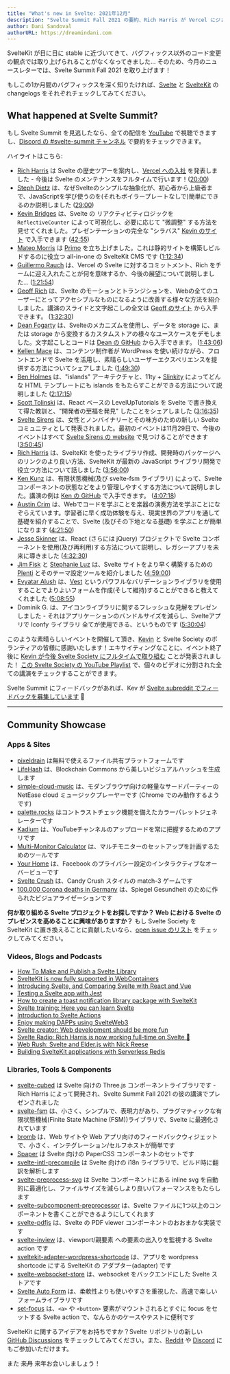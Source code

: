 ```yaml
---
title: "What's new in Svelte: 2021年12月"
description: "Svelte Summit Fall 2021 の要約、Rich Harris が Vercel にジョイン、Kevin は Svelte Society でフルタイムに"
author: Dani Sandoval
authorURL: https://dreamindani.com
---
```


SvelteKit が日に日に stable に近づいてきて、バグフィックス以外のコード変更の観点では取り上げられることがなくなってきました… そのため、今月のニュースレターでは、Svelte Summit Fall 2021 を取り上げます！

もしこの1か月間のバグフィックスを深く知りたければ、[Svelte](https://github.com/sveltejs/svelte/blob/master/CHANGELOG.md) と [SvelteKit](https://github.com/sveltejs/kit/blob/master/packages/kit/CHANGELOG.md) の changelogs をそれぞれチェックしてみてください。

## What happened at Svelte Summit?

もし Svelte Summit を見逃したなら、全ての配信を [YouTube](https://www.youtube.com/watch?v=1Df-9EKvZr0) で視聴できますし、[Discord の #svelte-summit チャンネル](https://discord.gg/YmHcdnhu) で要約をチェックできます。

ハイライトはこちら:

- [Rich Harris](https://twitter.com/rich_harris) は Svelte の歴史ツアーを案内し、[Vercel への入社](https://vercel.com/blog/vercel-welcomes-rich-harris-creator-of-svelte) を発表しました - 今後は Svelte のメンテナンスをフルタイムで行います！([20:00](https://www.youtube.com/watch?v=1Df-9EKvZr0&t=1200s))
- [Steph Dietz](https://twitter.com/steph_dietz_) は、なぜSvelteのシンプルな抽象化が、初心者から上級者まで、JavaScriptを学び使うのを(それもボイラープレートなしで)簡単にできるのか説明しました ([29:00](https://www.youtube.com/watch?v=1Df-9EKvZr0&t=1740s))
- [Kevin Bridges](https://twitter.com/kevinast) は、Svelte の リアクティビティロジックを `ReflectiveCounter` によって可視化し、必要に応じて "微調整" する方法を見せてくれました。プレゼンテーションの完全な "シラバス" [Kevin のサイト](https://wiibridges.com/presentations/ResponsiveSvelte/) で入手できます ([42:55](https://www.youtube.com/watch?v=1Df-9EKvZr0&t=2575s))
- [Mateo Morris](https://twitter.com/_mateomorris) は [Primo](https://primo.af/) を立ち上げました。これは静的サイトを構築しビルドするのに役立つ all-in-one の SvelteKit CMS です ([1:12:34](https://www.youtube.com/watch?v=1Df-9EKvZr0&t=4354s))
- [Guillermo Rauch](https://vercel.com/about/rauchg) は、Vercel の Svelte に対するコミットメント、Rich をチームに迎え入れたことが何を意味するか、今後の展望について説明しました… ([1:21:54](https://www.youtube.com/watch?v=1Df-9EKvZr0&t=4914s))
- [Geoff Rich](https://twitter.com/geoffrich_) は、Svelte のモーションとトランジションを、Webの全てのユーザーにとってアクセシブルなものになるように改善する様々な方法を紹介しました。講演のスライドと文字起こしの全文は [Geoff のサイト](https://geoffrich.net/posts/svelte-summit-2021/) から入手できます。 ([1:32:30](https://www.youtube.com/watch?v=1Df-9EKvZr0&t=5550s))
- [Dean Fogarty](https://df.id.au/) は、Svelteのメカニズムを使用し、データを storage に、または storage から変換するカスタムストアの様々なユースケースをデモしました。文字起こしとコードは [Dean の GitHub](https://github.com/angrytongan/svelte-summit-2021) から入手できます。 ([1:43:06](https://www.youtube.com/watch?v=1Df-9EKvZr0&t=6186s))
- [Kellen Mace](https://twitter.com/kellenmace) は、コンテンツ制作者が WordPress を使い続けながら、フロントエンドで Svelte を活用し、素晴らしいユーザーエクスペリエンスを提供する方法についてシェアしました ([1:49:30](https://www.youtube.com/watch?v=1Df-9EKvZr0&t=6570ss))
- [Ben Holmes](https://twitter.com/bholmesdev) は、"islands" アーキテクチャと、11ty + [Slinkity](https://slinkity.dev/) によってどんな HTML テンプレートにも islands をもたらすことができる方法について説明しました ([2:17:15](https://www.youtube.com/watch?v=1Df-9EKvZr0&t=8235s))
- [Scott Tolinski](https://twitter.com/stolinski) は、React ベースの LevelUpTutorials を Svelte で書き換えて得た教訓と、"開発者の至福を発見" したことをシェアしました ([3:16:35](https://www.youtube.com/watch?v=1Df-9EKvZr0&t=11795s))
- [Svelte Sirens](https://sveltesirens.dev) は、女性とノンバイナリーとその味方のための新しい Svelte コミュニティとして発表されました。最初のイベントは11月29日で、今後のイベントはすべて [Svelte Sirens の website](https://sveltesirens.dev/events) で見つけることができます ([3:50:45](https://www.youtube.com/watch?v=1Df-9EKvZr0&t=13845s))
- [Rich Harris](https://twitter.com/rich_harris) は、SvelteKit を使ったライブラリ作成、開発時のパッケージへのリンクのより良い方法、SvelteKit が最新の JavaScript ライブラリ開発で役立つ方法について話しました ([3:56:00](https://www.youtube.com/watch?v=1Df-9EKvZr0&t=14160s))
- [Ken Kunz](https://twitter.com/kennethkunz) は、有限状態機械(及び svelte-fsm ライブラリ) によって、Svelte コンポーネントの状態などをより管理しやすくする方法について説明しました。講演の例は [Ken の GitHub](https://github.com/kenkunz/svelte-fsm/wiki/Examples) で入手できます。 ([4:07:18](https://www.youtube.com/watch?v=1Df-9EKvZr0&t=14838s))
- [Austin Crim](https://twitter.com/crim_codes) は、Webでコードを学ぶことを楽器の演奏方法を学ぶことになぞらえています。学習者に早く成功体験を与え、現実世界のアプリを通して基礎を紹介することで、Svelte (及びその下地となる基礎) を学ぶことが簡単になります ([4:21:50](https://www.youtube.com/watch?v=1Df-9EKvZr0&t=15710s))
- [Jesse Skinner](https://twitter.com/JesseSkinner) は、React (さらには jQuery) プロジェクトで Svelte コンポーネントを使用(及び再利用)する方法について説明し、レガシーアプリを未来に導きました ([4:32:30](https://www.youtube.com/watch?v=1Df-9EKvZr0&t=16350s))
- [Jim Fisk](https://twitter.com/jimafisk) と [Stephanie Luz](https://stephanie-luz.medium.com/) は、Svelte サイトをより早く構築するための [Plenti](https://plenti.co/) とそのテーマ設定ツールを紹介しました ([4:59:00](https://www.youtube.com/watch?v=1Df-9EKvZr0&t=17940s))
- [Evyatar Alush](https://twitter.com/evyataral) は、[Vest](https://github.com/ealush/vest) というパワフルなバリデーションライブラリを使用することでよりよいフォームを作成(そして維持)することができると教えてくれました ([5:08:55](https://www.youtube.com/watch?v=1Df-9EKvZr0&t=18535s))
- Dominik G. は、アイコンライブラリに関するフレッシュな見解をプレゼンしました - それはアプリケーションのバンドルサイズを減らし、Svelteアプリで Iconfy ライブラリ 全てが使用できる、というものです ([5:30:04](https://www.youtube.com/watch?v=1Df-9EKvZr0&t=19804s))

このような素晴らしいイベントを開催して頂き、[Kevin](https://twitter.com/kevmodrome) と Svelte Society のボランティアの皆様に感謝いたします！エキサイティングなことに、イベント終了後に [Kevin が今後 Svelte Society にフルタイムで取り組む](https://twitter.com/kevmodrome/status/1463151477174714373) ことが発表されました！ [この Svelte Society の YouTube Playlist](https://www.youtube.com/playlist?list=PL8bMgX1kyZTg2bI9IOMgfBc8lrU3v2itt) で、個々のビデオに分割された全ての講演をチェックすることができます。

Svelte Summit にフィードバックがあれば、Kev が [Svelte subreddit でフィードバックを募集しています](https://www.reddit.com/r/sveltejs/comments/qzgo3k/svelte_summit_feedback/) 👀

---

## Community Showcase

### Apps & Sites

- [pixeldrain](https://github.com/Fornaxian/pixeldrain_web) は無料で使えるファイル共有プラットフォームです
- [LifeHash](http://lifehash.info/) は、Blockchain Commons から美しいビジュアルハッシュを生成します
- [simple-cloud-music](https://github.com/dufu1991/simple-cloud-music) は、モダンブラウザ向けの軽量なサードパーティーの NetEase cloud ミュージックプレーヤーです (Chrome でのみ動作するようです)
- [palette.rocks](https://palette.rocks/) はコントラストチェック機能を備えたカラーパレットジェネレーターです
- [Kadium](https://github.com/probablykasper/kadium) は、YouTubeチャンネルのアップロードを常に把握するためのアプリです
- [Multi-Monitor Calculator](https://multimonitorcalculator.com/) は、マルチモニターのセットアップを計画するためのツールです
- [Your Home](https://yourhome.fb.com/) は、Facebook のプライバシー設定のインタラクティブなオーバービューです
- [Svelte Crush](https://svelte-crush.netlify.app/) は、Candy Crush スタイルの match-3 ゲームです
- [100.000 Corona deaths in Germany](https://twitter.com/h_i_g_s_c_h/status/1463767113563353089?s=20) は、Spiegel Gesundheit のために作られたビジュアライゼーションです

**何か取り組める Svelte プロジェクトをお探しですか？ Web における Svelte のプレゼンスを高めることに興味がありますか？** もし Svelte Society を SvelteKit に置き換えることに貢献したいなら、[open issue のリスト](https://github.com/svelte-society/sveltesociety-2021/issues) をチェックしてみてください。

### Videos, Blogs and Podcasts

- [How To Make and Publish a Svelte Library](https://www.youtube.com/watch?v=_TymiadmPrc)
- [SvelteKit is now fully supported in WebContainers](https://blog.stackblitz.com/posts/sveltekit-supported-in-webcontainers/)
- [Introducing Svelte, and Comparing Svelte with React and Vue](https://joshcollinsworth.com/blog/introducing-svelte-comparing-with-react-vue)
- [Testing a Svelte app with Jest](https://www.roboleary.net/2021/11/18/svelte-app-testing-jest.html)
- [How to create a toast notification library package with SvelteKit](https://www.sarcevic.dev/blog/toasting-in-svelte)
- [Svelte training: Here you can learn Svelte](https://sustainablewww.org/principles/svelte-training-here-you-can-learn-svelte)
- [Introduction to Svelte Actions](https://blog.logrocket.com/svelte-actions-introduction/)
- [Enjoy making DAPPs using SvelteWeb3](https://chiuzon.medium.com/enjoy-making-dapps-using-svelteweb3-b78dfea1d902)
- [Svelte creator: Web development should be more fun](https://www.infoworld.com/article/3639521/svelte-creator-web-development-should-be-more-fun.html)
- [Svelte Radio: Rich Harris is now working full-time on Svelte 🤯](https://share.transistor.fm/s/d9b04961)
- [Web Rush: Svelte and Elder.js with Nick Reese](https://webrush.io/episodes/episode-158-svelte-and-elderjs-with-nick-reese)
- [Building SvelteKit applications with Serverless Redis](https://blog.upstash.com/svelte-with-serverless-redis)

### Libraries, Tools & Components

- [svelte-cubed](https://github.com/Rich-Harris/svelte-cubed) は Svelte 向けの Three.js コンポーネントライブラリです - Rich Harris によって開発され、Svelte Summit Fall 2021 の彼の講演でプレゼンされました
- [svelte-fsm](https://github.com/kenkunz/svelte-fsm) は、小さく、シンプルで、表現力があり、プラグマティックな有限状態機械(Finite State Machine (FSM))ライブラリで、Svelte に最適化されています
- [bromb](https://github.com/samuelstroschein/bromb) は、Web サイトや Web アプリ向けのフィードバックウィジェットで、小さく、インテグレーション/セルフホストが簡単です
- [Spaper](https://github.com/Oli8/spaper) は Svelte 向けの PaperCSS コンポーネントのセットです
- [svelte-intl-precompile](https://github.com/cibernox/svelte-intl-precompile) は Svelte 向けの i18n ライブラリで、ビルド時に翻訳を解析します
- [svelte-preprocess-svg](https://github.com/svitejs/svelte-preprocess-svg) は Svelte コンポーネントにある inline svg を自動的に最適化し、ファイルサイズを減らしより良いパフォーマンスをもたらします
- [svelte-subcomponent-preprocessor](https://github.com/srmullen/svelte-subcomponent-preprocessor) は、Svelte ファイルに1つ以上のコンポーネントを書くことができるようにしてくれます
- [svelte-pdfjs](https://github.com/gtm-nayan/svelte-pdfjs) は、Svelte の PDF viewer コンポーネントのおおまかな実装です
- [svelte-inview](https://github.com/maciekgrzybek/svelte-inview) は、viewport/親要素 への要素の出入りを監視する Svelte action です
- [sveltekit-adapter-wordpress-shortcode](https://github.com/tomatrow/sveltekit-adapter-wordpress-shortcode) は、アプリを wordpress shortcode にする SvelteKit の アダプター(adapter) です
- [svelte-websocket-store](https://github.com/arlac77/svelte-websocket-store) は、websocket をバックエンドにした Svelte ストアです
- [Svelte Auto Form](https://github.com/leveluptuts/auto-form) は、柔軟性よりも使いやすさを重視した、高速で楽しいフォームライブラリです
- [set-focus](https://www.npmjs.com/package/@svackages/set-focus) は、`<a>` や `<button>` 要素がマウントされるとすぐに focus をセットする Svelte action で、なんらかのケースやテストに便利です

SvelteKit に関するアイデアをお持ちですか？Svelte リポジトリの新しい [GitHub Discussions](https://github.com/sveltejs/kit/discussions) をチェックしてみてください。また、[Reddit](https://www.reddit.com/r/sveltejs/) や [Discord](https://discord.com/invite/yy75DKs) にもご参加いただけます。

また ~~来月~~ 来年お会いしましょう！

